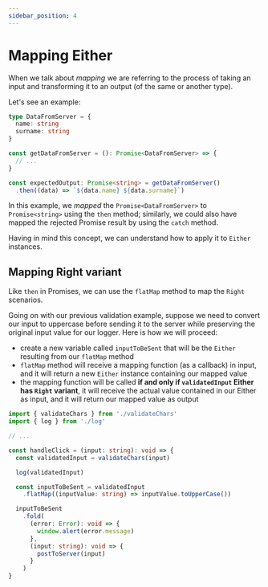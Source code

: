 ```yaml
---
sidebar_position: 4
---
```


# Mapping Either

When we talk about _mapping_ we are referring to the process of taking an input and transforming it to an output (of the
same or another type).

Let's see an example:

```ts
type DataFromServer = {
  name: string
  surname: string
}

const getDataFromServer = (): Promise<DataFromServer> => {
  // ...
}

const expectedOutput: Promise<string> = getDataFromServer()
  .then((data) => `${data.name} ${data.surname}`)
```

In this example, we _mapped_ the `Promise<DataFromServer>` to `Promise<string>` using the `then` method; similarly, we
could also have mapped the rejected Promise result by using the `catch` method.

Having in mind this concept, we can understand how to apply it to `Either` instances.

## Mapping Right variant

Like `then` in Promises, we can use the `flatMap` method to map the `Right` scenarios.

Going on with our previous validation example, suppose we need to convert our input to uppercase before sending it to
the server while preserving the original input value for our logger. Here is how we will proceed:

* create a new variable called `inputToBeSent` that will be the `Either` resulting from our `flatMap` method
* `flatMap` method will receive a mapping function (as a callback) in input, and it will return a new `Either` instance
  containing our mapped value
* the mapping function will be called **if and only if `validatedInput` Either has `Right` variant**, it will receive
  the actual value contained in our Either as input, and it will return our mapped value as output

```ts
import { validateChars } from './validateChars'
import { log } from './log'

// ...

const handleClick = (input: string): void => {
  const validatedInput = validateChars(input)

  log(validatedInput)

  const inputToBeSent = validatedInput
    .flatMap((inputValue: string) => inputValue.toUpperCase())

  inputToBeSent
    .fold(
      (error: Error): void => {
        window.alert(error.message)
      },
      (input: string): void => {
        postToServer(input)
      }
    )
}
```
